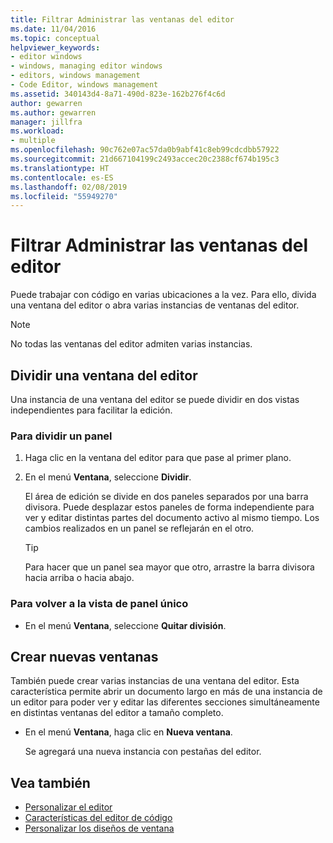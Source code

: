 ```yaml
---
title: Filtrar Administrar las ventanas del editor
ms.date: 11/04/2016
ms.topic: conceptual
helpviewer_keywords:
- editor windows
- windows, managing editor windows
- editors, windows management
- Code Editor, windows management
ms.assetid: 340143d4-8a71-490d-823e-162b276f4c6d
author: gewarren
ms.author: gewarren
manager: jillfra
ms.workload:
- multiple
ms.openlocfilehash: 90c762e07ac57da0b9abf41c8eb99cdcdbb57922
ms.sourcegitcommit: 21d667104199c2493accec20c2388cf674b195c3
ms.translationtype: HT
ms.contentlocale: es-ES
ms.lasthandoff: 02/08/2019
ms.locfileid: "55949270"
---
```

# <a name="how-to-manage-editor-windows"></a>Filtrar Administrar las ventanas del editor

Puede trabajar con código en varias ubicaciones a la vez. Para ello, divida una ventana del editor o abra varias instancias de ventanas del editor.

> [!NOTE]
> No todas las ventanas del editor admiten varias instancias.

## <a name="split-an-editor-window"></a>Dividir una ventana del editor

Una instancia de una ventana del editor se puede dividir en dos vistas independientes para facilitar la edición.

### <a name="to-split-a-pane"></a>Para dividir un panel

1.  Haga clic en la ventana del editor para que pase al primer plano.

2.  En el menú **Ventana**, seleccione **Dividir**.

     El área de edición se divide en dos paneles separados por una barra divisora. Puede desplazar estos paneles de forma independiente para ver y editar distintas partes del documento activo al mismo tiempo. Los cambios realizados en un panel se reflejarán en el otro.

    > [!TIP]
    > Para hacer que un panel sea mayor que otro, arrastre la barra divisora hacia arriba o hacia abajo.

### <a name="to-return-to-single-pane-view"></a>Para volver a la vista de panel único

-   En el menú **Ventana**, seleccione **Quitar división**.

## <a name="create-new-windows"></a>Crear nuevas ventanas

También puede crear varias instancias de una ventana del editor. Esta característica permite abrir un documento largo en más de una instancia de un editor para poder ver y editar las diferentes secciones simultáneamente en distintas ventanas del editor a tamaño completo.

- En el menú **Ventana**, haga clic en **Nueva ventana**.

   Se agregará una nueva instancia con pestañas del editor.

## <a name="see-also"></a>Vea también

- [Personalizar el editor](../ide/customizing-the-editor.md)
- [Características del editor de código](../ide/writing-code-in-the-code-and-text-editor.md)
- [Personalizar los diseños de ventana](../ide/customizing-window-layouts-in-visual-studio.md)